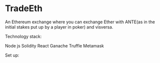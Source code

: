 # TradeEth
An Ethereum exchange where you can exchange Ether with ANTE(as in the initial stakes put up by a player in poker) and visversa.

Technology stack:

Node js
Solidity
React
Ganache
Truffle
Metamask

Set up:

